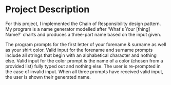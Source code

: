 # Project Description  
For this project, I implemented the Chain of Responsibility design pattern. My program is a name generator modelled after 'What's Your [thing] Name?' charts and produces a three-part name based on the input given.  
  
The program prompts for the first letter of your forename & surname as well as your shirt color. Valid input for the forename and surname prompts include all strings that begin with an alphabetical character and nothing else. Valid input for the color prompt is the name of a color (chosen from a provided list) fully typed out and nothing else. The user is re-prompted in the case of invalid input. When all three prompts have received valid input, the user is shown their generated name.
